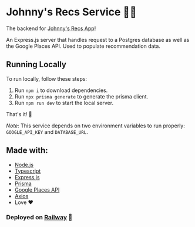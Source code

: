 # Johnny's Recs Service 💁‍♂️

The backend for [Johnny's Recs App](https://github.com/Johnnyboy7781/johnnys-recs-app)!

An Express.js server that handles request to a Postgres database as well as the Google Places API. Used to populate recommendation data.

## Running Locally

To run locally, follow these steps:

1. Run ```npm i``` to download dependencies.
2. Run ```npx prisma generate``` to generate the prisma client.
2. Run ```npm run dev``` to start the local server.

That's it! 🎉

*Note*: This service depends on two environment variables to run properly: `GOOGLE_API_KEY` and `DATABASE_URL`.

## Made with:

- [Node.js](https://nodejs.org/en)
- [Typescript](https://www.typescriptlang.org/)
- [Express.js](https://expressjs.com/)
- [Prisma](https://www.prisma.io/)
- [Google Places API](https://developers.google.com/maps/documentation/places/web-service)
- [Axios](https://axios-http.com/)
- Love ❤️

### Deployed on [Railway](https://railway.app/) 🚅
